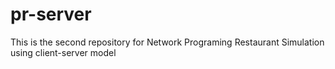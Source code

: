 # pr-server
This is the second repository for Network Programing Restaurant Simulation using client-server model

